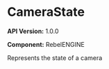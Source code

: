 # CameraState

**API Version:** 1.0.0

**Component:** RebelENGINE

Represents the state of a camera

